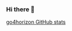 ### Hi there 👋

[go4horizon GitHub stats](https://github-readme-stats-rezxepbdx-go4horizon.vercel.app/api/top-langs/?username=go4horizon&count_private=true&layout=compact&exclude_repo=github-readme-stats&theme=tokyonight)

<!-- <a><img align="center" src="https://github-readme-stats.vercel.app/api/top-langs/?username=go4horizon&layout=compact&langs_count=10&exclude_repo=jhipster-books" /></a> -->
<!-- <img align="center" src="https://github-readme-stats.vercel.app/api?username=go4horizon&show_icons=true&hide_rank=true&include_all_commits=true&hide=contribs,prs" /> -->

<!-- - 👋 Hi, I’m @go4horizon
- 👀 I’m interested in ...
- 🌱 I’m currently learning ...
- 💞️ I’m looking to collaborate on ...
- 📫 How to reach me ...
 -->
<!---
go4horizon/go4horizon is a ✨ special ✨ repository because its `README.md` (this file) appears on your GitHub profile.
You can click the Preview link to take a look at your changes.
--->
